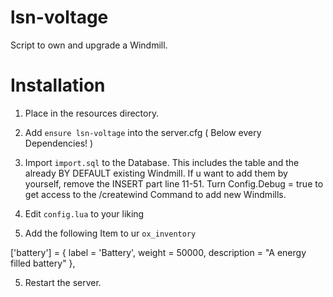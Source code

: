 # lsn-voltage

Script to own and upgrade a Windmill.

# Installation

1. Place in the resources directory.

2. Add `ensure lsn-voltage` into the server.cfg ( Below every Dependencies! )

3. Import `import.sql` to the Database. 
This includes the table and the already BY DEFAULT existing Windmill. If u want to add them by yourself, remove the INSERT part line 11-51. 
Turn Config.Debug = true to get access to the /createwind Command to add new Windmills.

4. Edit `config.lua` to your liking

5. Add the following Item to ur `ox_inventory`

['battery'] = {
        label = 'Battery',
        weight = 50000,
        description = "A energy filled battery"
    },

5. Restart the server.